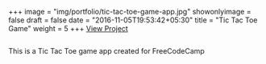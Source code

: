 +++
image = "img/portfolio/tic-tac-toe-game-app.jpg"
showonlyimage = false
draft = false
date = "2016-11-05T19:53:42+05:30"
title = "Tic Tac Toe Game"
weight = 5
+++
<a href="http://tic-tac-toe-game-app.surge.sh/" target="_blank">View Project</a>
<div class="col-lg-7">
<img class ="img-responsive" src="../../img/portfolio/tic-tac-toe-game-app.jpg" alt="" />
</div>
<div class="col-lg-5">
<p>This is a Tic Tac Toe game app created for FreeCodeCamp</p>
</div>